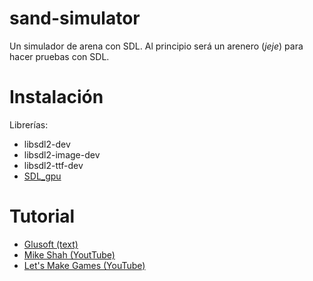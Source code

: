 # sand-simulator
Un simulador de arena con SDL. Al principio será un arenero (*jeje*) para hacer pruebas con SDL.

# Instalación
Librerías:
- libsdl2-dev
- libsdl2-image-dev
- libsdl2-ttf-dev
- [SDL\_gpu](https://github.com/grimfang4/sdl-gpu/)

# Tutorial
- [Glusoft (text)](https://glusoft.com/sdl2-tutorials/)
- [Mike Shah (YoutTube)](https://www.youtube.com/playlist?list=PLvv0ScY6vfd-p1gSnbQhY7vMe2rng0IL0)
- [Let's Make Games (YouTube)](https://www.youtube.com/watch?v=QQzAHcojEKg)

